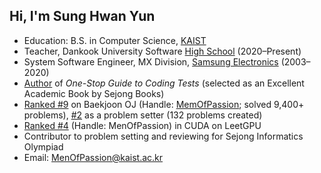 ## Hi, I'm Sung Hwan Yun

- Education: B.S. in Computer Science, [KAIST](https://kaist.ac.kr/)
- Teacher, Dankook University Software [High School](https://dankook.sen.hs.kr/) (2020–Present)
- System Software Engineer, MX Division, [Samsung Electronics](https://www.samsung.com/) (2003–2020)
- [Author](https://product.kyobobook.co.kr/detail/S000208257767) of *One-Stop Guide to Coding Tests* (selected as an Excellent Academic Book by Sejong Books)
- [Ranked #9](https://www.acmicpc.net/ranklist) on Baekjoon OJ (Handle: [MemOfPassion](https://www.acmicpc.net/user/MenOfPassion); solved 9,400+ problems), [#2](https://www.acmicpc.net/ranklist/contribute/1) as a problem setter (132 problems created)
- [Ranked #4](https://leetgpu.com/profile?display_name=MenOfPassion) (Handle: MenOfPassion) in CUDA on LeetGPU
- Contributor to problem setting and reviewing for Sejong Informatics Olympiad
- Email: MenOfPassion@kaist.ac.kr
